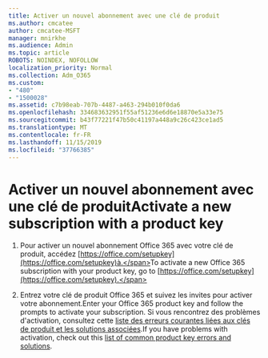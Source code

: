 ```yaml
---
title: Activer un nouvel abonnement avec une clé de produit
ms.author: cmcatee
author: cmcatee-MSFT
manager: mnirkhe
ms.audience: Admin
ms.topic: article
ROBOTS: NOINDEX, NOFOLLOW
localization_priority: Normal
ms.collection: Adm_O365
ms.custom:
- "480"
- "1500028"
ms.assetid: c7b98eab-707b-4487-a463-294b010f0da6
ms.openlocfilehash: 334683632951f55af51236e6d6e18870e5a33e75
ms.sourcegitcommit: b43f77221f47b50c41197a448a9c26c423ce1ad5
ms.translationtype: MT
ms.contentlocale: fr-FR
ms.lasthandoff: 11/15/2019
ms.locfileid: "37766385"
---
```

# <a name="activate-a-new-subscription-with-a-product-key"></a><span data-ttu-id="53e71-102">Activer un nouvel abonnement avec une clé de produit</span><span class="sxs-lookup"><span data-stu-id="53e71-102">Activate a new subscription with a product key</span></span>

1. <span data-ttu-id="53e71-103">Pour activer un nouvel abonnement Office 365 avec votre clé de produit, accédez [https://office.com/setupkey](https://office.com/setupkey)à.</span><span class="sxs-lookup"><span data-stu-id="53e71-103">To activate a new Office 365 subscription with your product key, go to [https://office.com/setupkey](https://office.com/setupkey).</span></span>

2. <span data-ttu-id="53e71-104">Entrez votre clé de produit Office 365 et suivez les invites pour activer votre abonnement.</span><span class="sxs-lookup"><span data-stu-id="53e71-104">Enter your Office 365 product key and follow the prompts to activate your subscription.</span></span> <span data-ttu-id="53e71-105">Si vous rencontrez des problèmes d'activation, consultez cette [liste des erreurs courantes liées aux clés de produit et les solutions associées](https://docs.microsoft.com/office365/admin/misc/product-key-errors-and-solutions).</span><span class="sxs-lookup"><span data-stu-id="53e71-105">If you have problems with activation, check out this [list of common product key errors and solutions](https://docs.microsoft.com/office365/admin/misc/product-key-errors-and-solutions).</span></span>